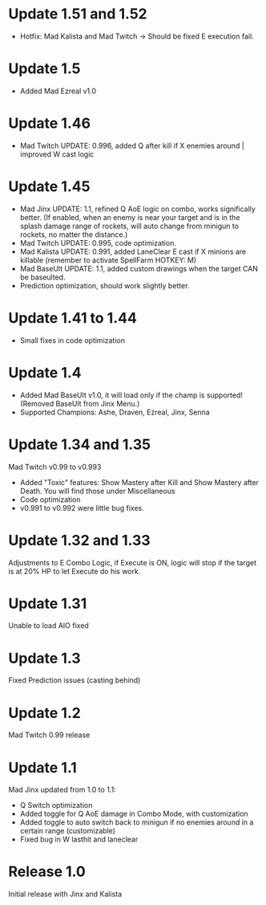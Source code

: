 # Update 1.51 and 1.52
* Hotfix: Mad Kalista and Mad Twitch -> Should be fixed E execution fail.

# Update 1.5
* Added Mad Ezreal v1.0

# Update 1.46
* Mad Twitch UPDATE: 0.996, added Q after kill if X enemies around | improved W cast logic

# Update 1.45
* Mad Jinx UPDATE: 1.1, refined Q AoE logic on combo, works significally better. (If enabled, when an enemy is near your target and is in the splash damage range of rockets, will auto change from minigun to rockets, no matter the distance.)
* Mad Twitch UPDATE: 0.995, code optimization.
* Mad Kalista UPDATE: 0.991, added LaneClear E cast if X minions are killable (remember to activate SpellFarm HOTKEY: M)
* Mad BaseUlt UPDATE: 1.1, added custom drawings when the target CAN be baseulted.
* Prediction optimization, should work slightly better.

# Update 1.41 to 1.44
* Small fixes in code optimization

# Update 1.4
* Added Mad BaseUlt v1.0, it will load only if the champ is supported! (Removed BaseUlt from Jinx Menu.)
* Supported Champions: Ashe, Draven, Ezreal, Jinx, Senna

# Update 1.34 and 1.35
Mad Twitch v0.99 to v0.993
* Added "Toxic" features: Show Mastery after Kill and Show Mastery after Death. You will find those under Miscellaneous
* Code optimization
* v0.991 to v0.992 were little bug fixes.

# Update 1.32 and 1.33
Adjustments to E Combo Logic, if Execute is ON, logic will stop if the target is at 20% HP to let Execute do his work.

# Update 1.31
Unable to load AIO fixed

# Update 1.3
Fixed Prediction issues (casting behind)

# Update 1.2
Mad Twitch 0.99 release

# Update 1.1
Mad Jinx updated from 1.0 to 1.1:
* Q Switch optimization
* Added toggle for Q AoE damage in Combo Mode, with customization
* Added toggle to auto switch back to minigun if no enemies around in a certain range (customizable)
* Fixed bug in W lasthit and laneclear

# Release 1.0
Initial release with Jinx and Kalista

